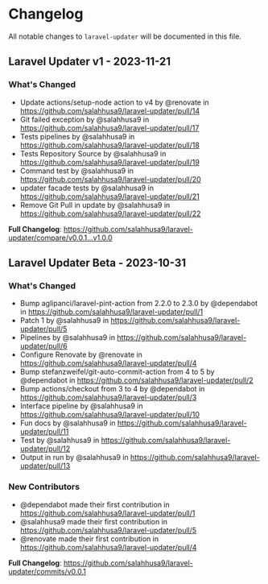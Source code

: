 # Changelog

All notable changes to `laravel-updater` will be documented in this file.

## Laravel Updater v1 - 2023-11-21

### What's Changed

- Update actions/setup-node action to v4 by @renovate in https://github.com/salahhusa9/laravel-updater/pull/14
- Git failed exception by @salahhusa9 in https://github.com/salahhusa9/laravel-updater/pull/17
- Tests pipelines by @salahhusa9 in https://github.com/salahhusa9/laravel-updater/pull/18
- Tests Repository Source by @salahhusa9 in https://github.com/salahhusa9/laravel-updater/pull/19
- Command test by @salahhusa9 in https://github.com/salahhusa9/laravel-updater/pull/20
- updater facade tests by @salahhusa9 in https://github.com/salahhusa9/laravel-updater/pull/21
- Remove Git Pull in update by @salahhusa9 in https://github.com/salahhusa9/laravel-updater/pull/22

**Full Changelog**: https://github.com/salahhusa9/laravel-updater/compare/v0.0.1...v1.0.0

## Laravel Updater Beta - 2023-10-31

### What's Changed

- Bump aglipanci/laravel-pint-action from 2.2.0 to 2.3.0 by @dependabot in https://github.com/salahhusa9/laravel-updater/pull/1
- Patch 1 by @salahhusa9 in https://github.com/salahhusa9/laravel-updater/pull/5
- Pipelines by @salahhusa9 in https://github.com/salahhusa9/laravel-updater/pull/6
- Configure Renovate by @renovate in https://github.com/salahhusa9/laravel-updater/pull/4
- Bump stefanzweifel/git-auto-commit-action from 4 to 5 by @dependabot in https://github.com/salahhusa9/laravel-updater/pull/2
- Bump actions/checkout from 3 to 4 by @dependabot in https://github.com/salahhusa9/laravel-updater/pull/3
- Interface pipeline by @salahhusa9 in https://github.com/salahhusa9/laravel-updater/pull/10
- Fun docs by @salahhusa9 in https://github.com/salahhusa9/laravel-updater/pull/11
- Test by @salahhusa9 in https://github.com/salahhusa9/laravel-updater/pull/12
- Output in run by @salahhusa9 in https://github.com/salahhusa9/laravel-updater/pull/13

### New Contributors

- @dependabot made their first contribution in https://github.com/salahhusa9/laravel-updater/pull/1
- @salahhusa9 made their first contribution in https://github.com/salahhusa9/laravel-updater/pull/5
- @renovate made their first contribution in https://github.com/salahhusa9/laravel-updater/pull/4

**Full Changelog**: https://github.com/salahhusa9/laravel-updater/commits/v0.0.1
